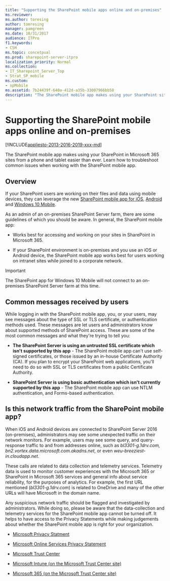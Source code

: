 ```yaml
---
title: "Supporting the SharePoint mobile apps online and on-premises"
ms.reviewer: 
ms.author: toresing
author: tomresing
manager: pamgreen
ms.date: 10/31/2017
audience: ITPro
f1.keywords:
- CSH
ms.topic: concetpual
ms.prod: sharepoint-server-itpro
localization_priority: Normal
ms.collection: 
- IT_Sharepoint_Server_Top
- Strat_SP_mobile
ms.custom:
- spMobile
ms.assetid: 7b24439f-640a-412d-a35b-33007966bb58
description: "The SharePoint mobile app makes using your SharePoint sites from a phone and tablet easier than ever. Learn how to troubleshoot common issues when working with the SharePoint mobile app."
---
```


# Supporting the SharePoint mobile apps online and on-premises

[!INCLUDE[appliesto-2013-2016-2019-xxx-md](../includes/appliesto-2013-2016-2019-xxx-md.md)]

The SharePoint mobile app makes using your SharePoint in Microsoft 365 sites from a phone and tablet easier than ever. Learn how to troubleshoot common issues when working with the SharePoint mobile app. 
  
## Overview

If your SharePoint users are working on their files and data using mobile devices, they can leverage the new [SharePoint mobile app for iOS](https://go.microsoft.com/fwlink/?LinkID=808032), [Android](https://go.microsoft.com/fwlink/p/?linkid=828159 ) and [Windows 10 Mobile](https://go.microsoft.com/fwlink/p/?linkid=828162 ).
  
As an admin of an on-premises SharePoint Server farm, there are some guidelines of which you should be aware. In general, the SharePoint mobile app:
  
- Works best for accessing and working on your sites in SharePoint in Microsoft 365.
    
- If your SharePoint environment is on-premises and you use an iOS or Android device, the SharePoint mobile app works best for users working on intranet sites while joined to a corporate network. 
    
> [!IMPORTANT]
> The SharePoint app for Windows 10 Mobile will not connect to an on-premises SharePoint Server farm at this time. 
  
## Common messages received by users

While logging in with the SharePoint mobile app, you, or your users, may see messages about the type of SSL or TLS certificate, or authentication methods used. These messages are let users and administrators know about supported methods of SharePoint access. These are some of the most common messages and what they're trying to tell you:
  
- **The SharePoint Server is using an untrusted SSL certificate which isn't supported by this app** - The SharePoint mobile app can't use self-signed certificates, or those issued by an in-house Certificate Authority (CA). If you plan to encrypt your SharePoint web applications, you'll need to do so with SSL or TLS certificates from a public Certificate Authority. 
    
- **SharePoint Server is using basic authentication which isn't currently supported by this app** - The SharePoint mobile app can use NTLM authentication, and Forms-based authentication. 
    
## Is this network traffic from the SharePoint mobile app?

When iOS and Android devices are connected to SharePoint Server 2016 (on-premises), administrators may see some unexpected traffic on their network monitors. For example, users may see some query, and query-response traffic to and from addresses online, such as *bl3301-g.1drv.com, bn2.vortex.data.microsoft.com.akadns.net*, or even *weu-breeziest-in.cloudapp.net*. 
  
These calls are related to data collection and telemetry services. Telemetry data is used to monitor customer experiences with the Microsoft 365 or SharePoint in Microsoft 365 services and general info about service reliability, for the purposes of analytics. For example, the first URL mentioned (*bl3301-g.1drv.com*) is related to OneDrive and many of the other URLs will have Microsoft in the domain name. 
  
Any suspicious network traffic should be flagged and investigated by administrators. While doing so, please be aware that the data-collection and telemetry services for the SharePoint mobile app cannot be turned off. It helps to have access to the Privacy Statements while making judgements about whether the SharePoint mobile app is right for your organization.
  
- [Microsoft Privacy Statment](https://www.microsoft.com/privacystatement/OnlineServices/Default.aspx)
    
- [Microsoft Online Services Privacy Statement](https://privacy.microsoft.com/privacystatement)
    
- [Microsoft Trust Center](https://www.microsoft.com/trustcenter)
    
- [Microsoft Intune (on the Microsoft Trust Center site)](https://www.microsoft.com/trustcenter/CloudServices/Intune)
    
- [Microsoft 365 (on the Microsoft Trust Center site)](https://www.microsoft.com/TrustCenter/CloudServices/office-365)
